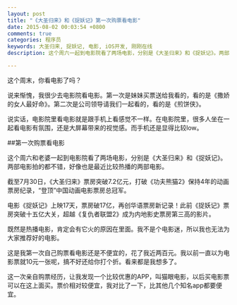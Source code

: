 ```yaml
---
layout: post
title: "《大圣归来》和《捉妖记》第一次购票看电影"
date: 2015-08-02 00:03:54 +0800
comments: true
categories: 程序员
keywords: 大圣归来, 捉妖记, 电影, iOS开发, 刚刚在线
description: 这个周六一起到电影院看了两场电影，分别是《大圣归来》和《捉妖记》。两部电影拍的都不错，好像也是最近比较热播的两部电影。

---
```


这个周末，你看电影了吗？

说来惭愧，我很少去电影院看电影。第一次是妹妹买票送给我看的，看的是《撒娇的女人最好命》。第二次是公司领导请我们一起看的，看的是《煎饼侠》。

说实话，电影院里看电影就是跟手机上看感觉不一样。在电影院里，很多人坐在一起看电影有氛围，还是大屏幕带来的视觉感。而手机还是显得比较low。

##第一次购票看电影

这个周六和老婆一起到电影院看了两场电影，分别是《大圣归来》和《捉妖记》。两部电影拍的都不错，好像也是最近比较热播的两部电影。

截至7月30日，《大圣归来》票房突破7.2亿元，打破《功夫熊猫2》保持4年的动画票房纪录，“登顶”中国动画电影票房总冠军。

电影《捉妖记》上映17天，票房破17亿，再创华语票房新记录！此前《捉妖记》票房突破十五亿大关，超越《复仇者联盟2》成为内地影史票房第三高的影片。

既然是热播电影，肯定会有它火的原因在里面。我不是个电影迷，所以我也无法为大家推荐好的电影。

这是我第一次自己购票看电影还是不便宜的，花了我近两百元。我以前一直以为电影票就10元一张呢，搞不好还给你打个折。看来都是我想多了。

这一次亲自购票经历，让我发现一个比较优惠的APP，叫猫眼电影，以后买电影票可以在这上面买。票价相对较便宜，我对比了一下，比其他几个知名app都要便宜。
